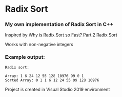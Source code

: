 Radix Sort
==========

### My own implementation of Radix Sort in C++

Inspired by [Why is Radix Sort so Fast? Part 2 Radix Sort](https://youtu.be/ujb2CIWE8zY)

Works with non-negative integers

### Example output:

```
Radix sort:

Array: 1 6 24 12 55 128 10976 99 0 1
Sorted Array: 0 1 1 6 12 24 55 99 128 10976
```

Project is created in Visual Studio 2019 environment
